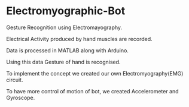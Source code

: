 # Electromyographic-Bot
Gesture Recognition using Electromayography.


Electrical Activity produced by hand muscles are recorded.

Data is processed in MATLAB along with Arduino.

Using this data Gesture of hand is recognised.

To implement the concept we created our own Electromyography(EMG) circuit.

To have more control of motion of bot, we created Accelerometer and Gyroscope.
